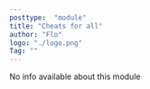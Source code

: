 ```yaml
---
posttype:  "module"  
title: "Cheats for all"
author: "Flo"
logo: "./logo.png"
Tag: ""
---
```

No info available about this module
